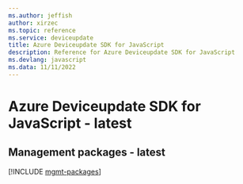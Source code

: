 ```yaml
---
ms.author: jeffish
author: xirzec
ms.topic: reference
ms.service: deviceupdate
title: Azure Deviceupdate SDK for JavaScript
description: Reference for Azure Deviceupdate SDK for JavaScript
ms.devlang: javascript
ms.data: 11/11/2022
---
```

# Azure Deviceupdate SDK for JavaScript - latest

## Management packages - latest
[!INCLUDE [mgmt-packages](deviceupdate-mgmt-index.md)]